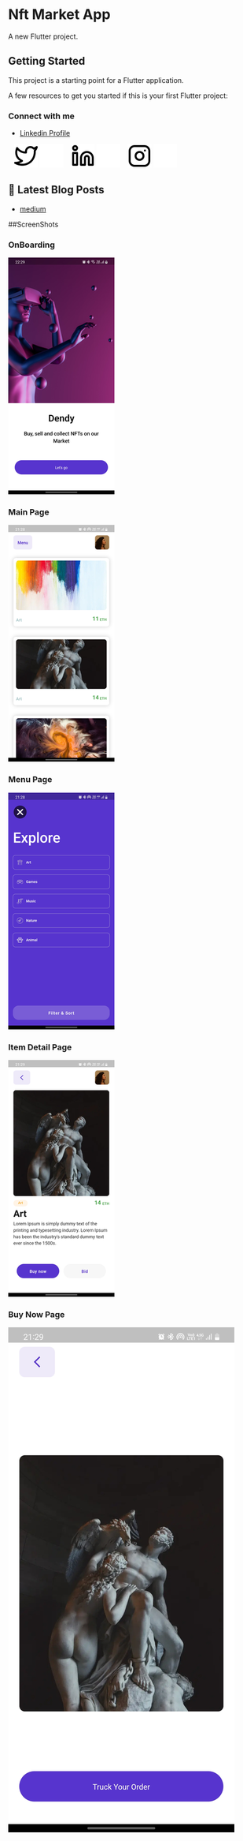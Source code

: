 # Nft Market App

A new Flutter project.

## Getting Started

This project is a starting point for a Flutter application.

A few resources to get you started if this is your first Flutter project:

### Connect with me
- [Linkedin Profile](https://www.linkedin.com/in/mert-karakış-60622320a/)

&nbsp;&nbsp;
[![website](./img/twitter-light.svg)](https://twitter.com/mrtkarakis#gh-light-mode-only)
[![website](./img/twitter-dark.svg)](https://twitter.com/mrtkarakis#gh-dark-mode-only)
&nbsp;&nbsp;
[![website](./img/linkedin-light.svg)](https://www.linkedin.com/in/mert-karakış-60622320a/#gh-light-mode-only)
[![website](./img/linkedin-dark.svg)](https://www.linkedin.com/in/mert-karakış-60622320a/#gh-dark-mode-only)
&nbsp;&nbsp;
[![website](./img/instagram-light.svg)](https://www.instagram.com/mrtkarakis/#gh-light-mode-only)
[![website](./img/instagram-dark.svg)](https://www.instagram.com/mrtkarakis/#gh-dark-mode-only)


## 📕 Latest Blog Posts

<!-- BLOG-POST-LIST:START -->
- [medium](https://mrtkarakis.medium.com)


##ScreenShots
### OnBoarding
![](github/images/onBoarding.png)
### Main Page
![](github/images/main_page.png)
### Menu Page
![](github/images/menu_page.png)
### Item Detail Page
![](github/images/item_detail_page.png)
### Buy Now Page
![](github/images/buy_now_page.jpg)

